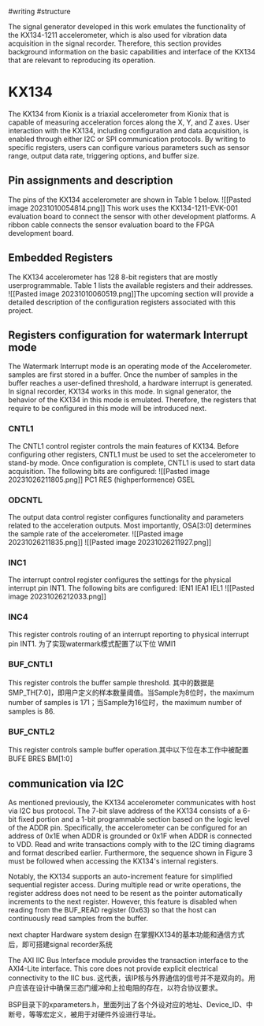 #writing #structure

The signal generator developed in this work emulates the functionality of the KX134-1211 accelerometer, which is also used for vibration data acquisition in the signal recorder. Therefore, this section provides background information on the basic capabilities and interface of the KX134 that are relevant to reproducing its operation. 
# KX134 
The KX134 from Kionix is a triaxial accelerometer from Kionix that is capable of measuring acceleration forces along the X, Y, and Z axes. User interaction with the KX134, including configuration and data acquisition, is enabled through either I2C or SPI communication protocols. By writing to specific registers, users can configure various parameters such as sensor range, output data rate, triggering options, and buffer size. 
## Pin assignments and description 
The pins of the KX134 accelerometer are shown in Table 1 below. ![[Pasted image 20231010054814.png]] This work uses the KX134-1211-EVK-001 evaluation board to connect the sensor with other development platforms. A ribbon cable connects the sensor evaluation board to the FPGA development board.
## Embedded Registers 
The KX134 accelerometer has 128 8-bit registers that are mostly userprogrammable. Table 1 lists the available registers and their addresses. ![[Pasted image 20231010060519.png]]The upcoming section will provide a detailed description of the configuration registers associated with this project. 

## Registers configuration for watermark Interrupt mode
The Watermark Interrupt mode is an operating mode of the Accelerometer. samples are first stored in a buffer. Once the number of samples in the buffer reaches a user-defined threshold, a hardware interrupt is generated. In signal recorder, KX134 works in this mode. In signal generator, the behavior of the KX134 in this mode is emulated. Therefore, the registers that require to be configured in this mode will be introduced next. 
### CNTL1 
The CNTL1 control register controls the main features of KX134. Before configuring other registers, CNTL1 must be used to set the accelerometer to stand-by mode. Once configuration is complete, CNTL1 is used to start data acquisition. The following bits are configured: 
![[Pasted image 20231026211805.png]]
PC1 
RES (highperformence) 
GSEL 
### ODCNTL 
The output data control register configures functionality and parameters related to the acceleration outputs. Most importantly, OSA[3:0] determines the sample rate of the accelerometer. 
![[Pasted image 20231026211835.png]]
![[Pasted image 20231026211927.png]]
### INC1 
The interrupt control register configures the settings for the physical interrupt pin INT1. The following bits are configured: 
IEN1 
IEA1 
IEL1
![[Pasted image 20231026212033.png]]
### INC4 
This register controls routing of an interrupt reporting to physical interrupt pin INT1. 为了实现watermark模式配置了以下位 WMI1 
### BUF_CNTL1 
This register controls the buffer sample threshold. 其中的数据是SMP_TH[7:0]，即用户定义的样本数量阈值。当Sample为8位时，the maximum number of samples is 171；当Sample为16位时，the maximum number of samples is 86. 
### BUF_CNTL2 
This register controls sample buffer operation.其中以下位在本工作中被配置 BUFE BRES BM[1:0] 
## communication via I2C 
As mentioned previously, the KX134 accelerometer communicates with host via I2C bus protocol. The 7-bit slave address of the KX134 consists of a 6-bit fixed portion and a 1-bit programmable section based on the logic level of the ADDR pin. Specifically, the accelerometer can be configured for an address of 0x1E when ADDR is grounded or 0x1F when ADDR is connected to VDD. Read and write transactions comply with to the I2C timing diagrams and format described earlier. Furthermore, the sequence shown in Figure 3 must be followed when accessing the KX134's internal registers. 

Notably, the KX134 supports an auto-increment feature for simplified sequential register access. During multiple read or write operations, the register address does not need to be resent as the pointer automatically increments to the next register. However, this feature is disabled when reading from the BUF_READ register (0x63) so that the host can continuously read samples from the buffer. 

next chapter Hardware system design
在掌握KX134的基本功能和通信方式后，即可搭建signal recorder系统



The AXI IIC Bus Interface module provides the transaction interface to the AXI4-Lite interface. This core does not provide explicit electrical connectivity to the IIC bus. 这代表，该IP核与外界通信的信号并不是双向的。用户应该在设计中确保三态门缓冲和上拉电阻的存在，以符合协议要求。

  
BSP目录下的xparameters.h，里面列出了各个外设对应的地址、Device_ID、中断号，等等宏定义，被用于对硬件外设进行寻址。


